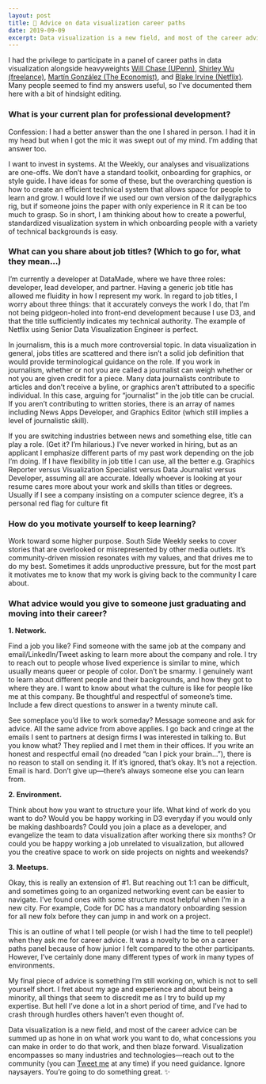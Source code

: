 ```yaml
---
layout: post
title: 💼 Advice on data visualization career paths
date: 2019-09-09
excerpt: Data visualization is a new field, and most of the career advice can be summed up as hone in on what work you want to do, what concessions you can make in order to do that work, and then blaze forward.
---
```


I had the privilege to participate in a panel of career paths in data visualization alongside heavyweights [Will Chase (UPenn)](https://www.williamrchase.com/), [Shirley Wu (freelance)](https://sxywu.com/), [Martín González (The Economist)](https://martingonzalez.net/), and [Blake Irvine (Netflix)](https://www.linkedin.com/in/blakeirvine/). Many people seemed to find my answers useful, so I’ve documented them here with a bit of hindsight editing.

### What is your current plan for professional development?
Confession: I had a better answer than the one I shared in person. I had it in my head but when I got the mic it was swept out of my mind. I’m adding that answer too.

I want to invest in systems. At the Weekly, our analyses and visualizations are one-offs. We don’t have a standard toolkit, onboarding for graphics, or style guide. I have ideas for some of these, but the overarching question is how to create an efficient technical system that allows space for people to learn and grow. I would love if we used our own version of the dailygraphics rig, but if someone joins the paper with only experience in R it can be too much to grasp. So in short, I am thinking about how to create a powerful, standardized visualization system in which onboarding people with a variety of technical backgrounds is easy.

### What can you share about job titles? (Which to go for, what they mean…)

I’m currently a developer at DataMade, where we have three roles: developer, lead developer, and partner. Having a generic job title has allowed me fluidity in how I represent my work. In regard to job titles, I worry about three things: that it accurately conveys the work I do, that I’m not being pidgeon-holed into front-end development because I use D3, and that the title sufficiently indicates my technical authority. The example of Netflix using Senior Data Visualization Engineer is perfect.

In journalism, this is a much more controversial topic. In data visualization in general, jobs titles are scattered and there isn’t a solid job definition that would provide terminological guidance on the role. If you work in journalism, whether or not you are called a journalist can weigh whether or not you are given credit for a piece. Many data journalists contribute to articles and don’t receive a byline, or graphics aren’t attributed to a specific individual. In this case, arguing for “journalist” in the job title can be crucial. If you aren’t contributing to written stories, there is an array of names including News Apps Developer, and Graphics Editor (which still implies a level of journalistic skill).

If you are switching industries between news and something else, title can play a role. (Get it? I’m hilarious.) I’ve never worked in hiring, but as an applicant I emphasize different parts of my past work depending on the job I’m doing. If I have flexibility in job title I can use, all the better e.g. Graphics Reporter versus Visualization Specialist versus Data Journalist versus Developer, assuming all are accurate. Ideally whoever is looking at your resume cares more about your work and skills than titles or degrees. Usually if I see a company insisting on a computer science degree, it’s a personal red flag for culture fit

### How do you motivate yourself to keep learning?

Work toward some higher purpose. South Side Weekly seeks to cover stories that are overlooked or misrepresented by other media outlets. It’s community-driven mission resonates with my values, and that drives me to do my best. Sometimes it adds unproductive pressure, but for the most part it motivates me to know that my work is giving back to the community I care about.

### What advice would you give to someone just graduating and moving into their career?

**1. Network.** 

Find a job you like? Find someone with the same job at the company and email/LinkedIn/Tweet asking to learn more about the company and role. I try to reach out to people whose lived experience is similar to mine, which usually means queer or people of color. Don’t be smarmy. I genuinely want to learn about different people and their backgrounds, and how they got to where they are. I want to know about what the culture is like for people like me at this company. Be thoughtful and respectful of someone’s time. Include a few direct questions to answer in a twenty minute call.

See someplace you’d like to work someday? Message someone and ask for advice. All the same advice from above applies. I go back and cringe at the emails I sent to partners at design firms I was interested in talking to. But you know what? They replied and I met them in their offices. If you write an honest and respectful email (no dreaded “can I pick your brain…”), there is no reason to stall on sending it. If it’s ignored, that’s okay. It’s not a rejection. Email is hard. Don’t give up—there’s always someone else you can learn from.

**2. Environment.**

Think about how you want to structure your life. What kind of work do you want to do? Would you be happy working in D3 everyday if you would only be making dashboards? Could you join a place as a developer, and evangelize the team to data visualization after working there six months? Or could you be happy working a job unrelated to visualization, but allowed you the creative space to work on side projects on nights and weekends?

**3. Meetups.**

Okay, this is really an extension of #1. But reaching out 1:1 can be difficult, and sometimes going to an organized networking event can be easier to navigate. I’ve found ones with some structure most helpful when I’m in a new city. For example, Code for DC has a mandatory onboarding session for all new folx before they can jump in and work on a project.

This is an outline of what I tell people (or wish I had the time to tell people!) when they ask me for career advice. It was a novelty to be on a career paths panel because of how junior I felt compared to the other participants. However, I’ve certainly done many different types of work in many types of environments. 

My final piece of advice is something I’m still working on, which is not to sell yourself short. I fret about my age and experience and about being a minority, all things that seem to discredit me as I try to build up my expertise. But hell I’ve done a lot in a short period of time, and I’ve had to crash through hurdles others haven’t even thought of. 

Data visualization is a new field, and most of the career advice can be summed up as hone in on what work you want to do, what concessions you can make in order to do that work, and then blaze forward. Visualization encompasses so many industries and technologies—reach out to the community (you can [Tweet me](https://twitter.com/jazzmyth) at any time) if you need guidance. Ignore naysayers. You’re going to do something great. &#x2728;

